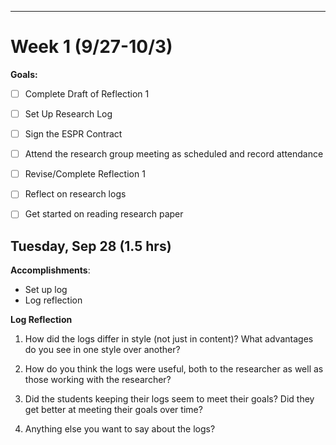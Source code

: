---
# Week 1 (9/27-10/3)
**Goals:**

- [ ] Complete Draft of Reflection 1

- [ ] Set Up Research Log 

- [ ] Sign the ESPR Contract

- [ ] Attend the research group meeting as scheduled and record attendance

- [ ] Revise/Complete Reflection 1
 
- [ ] Reflect on research logs

- [ ] Get started on reading research paper
<!-- 
## Wednesday, Sep 28 (2 hrs)

**Accomplishments**:
  
  -->

## Tuesday, Sep 28 (1.5 hrs)

**Accomplishments**:

* Set up log
* Log reflection

**Log Reflection**

1. How did the logs differ in style (not just in content)? What advantages do you see in one style over another?

2. How do you think the logs were useful, both to the researcher as well as those working with the researcher?

3. Did the students keeping their logs seem to meet their goals? Did they get better at meeting their goals over time?

4. Anything else you want to say about the logs?

